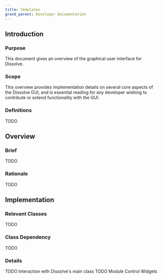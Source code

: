```yaml
---
title: Templates
grand_parent: Developer Documentation
---
```


## Introduction

### Purpose
This document gives an overview of the graphical user interface for Dissolve.

### Scope
This overview provides implementation details on several core aspects of the Dissolve GUI, and is essential reading for any developer wishing to contribute or extend functionality with the GUI.

### Definitions

TODO

## Overview

### Brief

TODO

### Rationale

TODO

## Implementation

### Relevant Classes

TODO

### Class Dependency

TODO

### Details

TODO Interaction with Dissolve's main class
TODO Module Control Widgets
